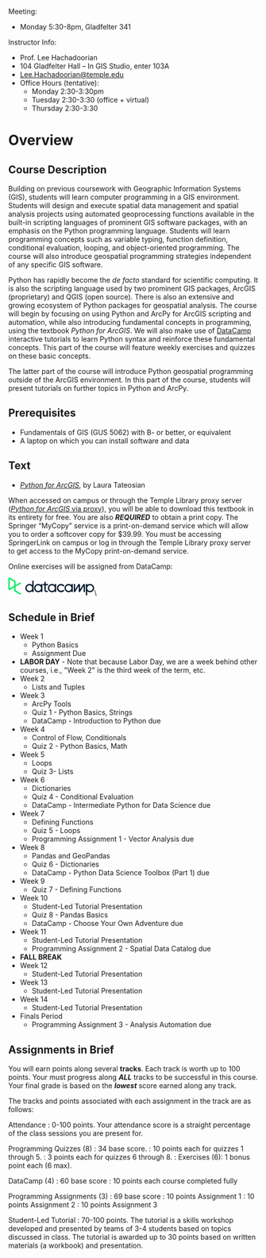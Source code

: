 Meeting:

* Monday 5:30-8pm, Gladfelter 341

Instructor Info:

* Prof. Lee Hachadoorian
* 104 Gladfelter Hall – In GIS Studio, enter 103A
* [Lee.Hachadoorian@temple.edu](mailto:Lee.Hachadoorian@temple.edu)
* Office Hours (tentative):
    * Monday 2:30-3:30pm 
    * Tuesday 2:30-3:30 (office + virtual)
    * Thursday 2:30-3:30

# Overview

## Course Description

Building on previous coursework with Geographic Information Systems (GIS), students will learn computer programming in a GIS environment. Students will design and execute spatial data management and spatial analysis projects using automated geoprocessing functions available in the built-in scripting languages of prominent GIS software packages, with an emphasis on the Python programming language. Students will learn programming concepts such as variable typing, function definition, conditional evaluation, looping, and object-oriented programming. The course will also introduce geospatial programming strategies independent of any specific GIS software.

Python has rapidly become the *de facto* standard for scientific computing. It is also the scripting language used by two prominent GIS packages, ArcGIS (proprietary) and QGIS (open source). There is also an extensive and growing ecosystem of Python packages for geospatial analysis. The course will begin by focusing on using Python and ArcPy for ArcGIS scripting and automation, while also introducing fundamental concepts in programming, using the textbook *Python for ArcGIS*. We will also make use of [DataCamp](https://www.datacamp.com/) interactive tutorials to learn Python syntax and reinforce these fundamental concepts. This part of the course will feature weekly exercises and quizzes on these basic concepts.

The latter part of the course will introduce Python geospatial programming outside of the ArcGIS environment. In this part of the course, students will present tutorials on further topics in Python and ArcPy.

## Prerequisites

* Fundamentals of GIS (GUS 5062) with B- or better, or equivalent
* A laptop on which you can install software and data

## Text

* [*Python for ArcGIS*](https://link.springer.com/book/10.1007/978-3-319-18398-5), by Laura Tateosian

When accessed on campus or through the Temple Library proxy server ([*Python for ArcGIS* via proxy](https://link-springer-com.libproxy.temple.edu/book/10.1007/978-3-319-18398-5)), you will be able to download this textbook in its entirety for free. You are also ***REQUIRED*** to obtain a print copy. The Springer “MyCopy” service is a print-on-demand service which will allow you to order a softcover copy for $39.99. You must be accessing SpringerLink on campus or log in through the Temple Library proxy server to get access to the MyCopy print-on-demand service.

Online exercises will be assigned from DataCamp:

![](images/data-camp-logo.png)\

## Schedule in Brief

* Week 1
    * Python Basics
    * Assignment Due
* **LABOR DAY** - Note that because Labor Day, we are a week behind other courses, i.e., "Week 2" is the third week of the term, etc.
* Week 2
    * Lists and Tuples
* Week 3
    * ArcPy Tools
    * Quiz 1 - Python Basics, Strings
    * DataCamp - Introduction to Python due
* Week 4
    * Control of Flow, Conditionals
    * Quiz 2 - Python Basics, Math
* Week 5
    * Loops
    * Quiz 3- Lists
* Week 6
    * Dictionaries
    * Quiz 4 - Conditional Evaluation
    * DataCamp - Intermediate Python for Data Science due
* Week 7
    * Defining Functions
    * Quiz 5 - Loops
    * Programming Assignment 1 - Vector Analysis due
* Week 8
    * Pandas and GeoPandas
    * Quiz 6 - Dictionaries
    * DataCamp - Python Data Science Toolbox (Part 1) due
* Week 9
    * Quiz 7 - Defining Functions
* Week 10
    * Student-Led Tutorial Presentation
    * Quiz 8 - Pandas Basics
    * DataCamp - Choose Your Own Adventure due
* Week 11
    * Student-Led Tutorial Presentation
    * Programming Assignment 2 - Spatial Data Catalog due
* **FALL BREAK**
* Week 12
    * Student-Led Tutorial Presentation
* Week 13
    * Student-Led Tutorial Presentation
* Week 14
    * Student-Led Tutorial Presentation
* Finals Period
    * Programming Assignment 3 - Analysis Automation due

## Assignments in Brief

You will earn points along several **tracks**. Each track is worth up to 100 points. Your must progress along ***ALL*** tracks to be successful in this course. Your final grade is based on the ***lowest*** score earned along any track.

The tracks and points associated with each assignment in the track are as follows:

Attendance
: 0-100 points. Your attendance score is a straight percentage of the class sessions you are present for.

Programming Quizzes (8)
: 34 base score.
: 10 points each for quizzes 1 through 5.
: 3 points each for quizzes 6 through 8.
: Exercises (6): 1 bonus point each (6 max).

DataCamp (4)
: 60 base score
: 10 points each course completed fully

Programming Assignments (3)
: 69 base score
: 10 points Assignment 1
: 10 points Assignment 2
: 10 points Assignment 3

Student-Led Tutorial
: 70-100 points. The tutorial is a skills workshop developed and presented by teams of 3-4 students based on topics discussed in class. The tutorial is awarded up to 30 points based on written materials (a workbook) and presentation.


